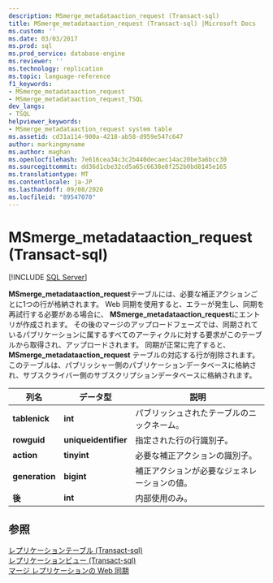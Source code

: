 ```yaml
---
description: MSmerge_metadataaction_request (Transact-sql)
title: MSmerge_metadataaction_request (Transact-sql) |Microsoft Docs
ms.custom: ''
ms.date: 03/03/2017
ms.prod: sql
ms.prod_service: database-engine
ms.reviewer: ''
ms.technology: replication
ms.topic: language-reference
f1_keywords:
- MSmerge_metadataaction_request
- MSmerge_metadataaction_request_TSQL
dev_langs:
- TSQL
helpviewer_keywords:
- MSmerge_metadataaction_request system table
ms.assetid: cd31a114-900a-4218-ab58-d959e547c647
author: markingmyname
ms.author: maghan
ms.openlocfilehash: 7e616cea34c3c2b440decaec14ac20be3a6bcc30
ms.sourcegitcommit: dd36d1cbe32cd5a65c6638e8f252b0bd8145e165
ms.translationtype: MT
ms.contentlocale: ja-JP
ms.lasthandoff: 09/08/2020
ms.locfileid: "89547070"
---
```

# <a name="msmerge_metadataaction_request-transact-sql"></a>MSmerge_metadataaction_request (Transact-sql)
[!INCLUDE [SQL Server](../../includes/applies-to-version/sqlserver.md)]

  **MSmerge_metadataaction_request**テーブルには、必要な補正アクションごとに1つの行が格納されます。 Web 同期を使用すると、エラーが発生し、同期を再試行する必要がある場合に、 **MSmerge_metadataaction_request**にエントリが作成されます。 その後のマージのアップロードフェーズでは、同期されているパブリケーションに属するすべてのアーティクルに対する要求がこのテーブルから取得され、アップロードされます。 同期が正常に完了すると、 **MSmerge_metadataaction_request** テーブルの対応する行が削除されます。 このテーブルは、パブリッシャー側のパブリケーションデータベースに格納され、サブスクライバー側のサブスクリプションデータベースに格納されます。  
  
|列名|データ型|説明|  
|-----------------|---------------|-----------------|  
|**tablenick**|**int**|パブリッシュされたテーブルのニックネーム。|  
|**rowguid**|**uniqueidentifier**|指定された行の行識別子。|  
|**action**|**tinyint**|必要な補正アクションの識別子。|  
|**generation**|**bigint**|補正アクションが必要なジェネレーションの値。|  
|**後**|**int**|内部使用のみ。|  
  
## <a name="see-also"></a>参照  
 [レプリケーションテーブル &#40;Transact-sql&#41;](../../relational-databases/system-tables/replication-tables-transact-sql.md)   
 [レプリケーションビュー &#40;Transact-sql&#41;](../../relational-databases/system-views/replication-views-transact-sql.md)   
 [マージ レプリケーションの Web 同期](../../relational-databases/replication/web-synchronization-for-merge-replication.md)  
  
  
